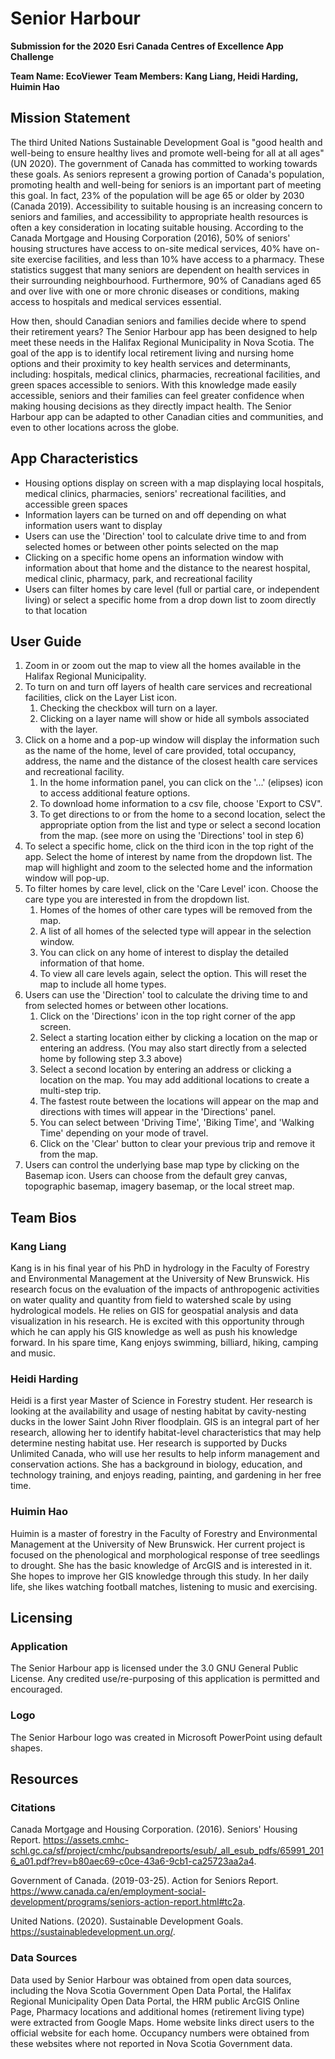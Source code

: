 # Senior Harbour

**Submission for the 2020 Esri Canada Centres of Excellence App Challenge**

**Team Name: EcoViewer**
**Team Members: Kang Liang, Heidi Harding, Huimin Hao**

## Mission Statement

The third United Nations Sustainable Development Goal is "good health and well-being to ensure healthy lives and promote well-being for all at all ages" (UN 2020). The government of Canada has committed to working towards these goals. 
As seniors represent a growing portion of Canada's population, promoting health and well-being for seniors is an important part of meeting this goal. In fact, 23% of the population will be age 65 or older by 2030 (Canada 2019). 
Accessibility to suitable housing is an increasing concern to seniors and families, and accessibility to appropriate health resources is often a key consideration in locating suitable housing. According to the Canada Mortgage and Housing Corporation (2016), 50% of seniors' housing structures have access to on-site medical services, 40% have on-site exercise facilities, and less than 10% have access to a pharmacy. 
These statistics suggest that many seniors are dependent on health services in their surrounding neighbourhood. Furthermore, 90% of Canadians aged 65 and over live with one or more chronic diseases or conditions, making access to hospitals and medical services essential. 

How then, should Canadian seniors and families decide where to spend their retirement years? 
The Senior Harbour app has been designed to help meet these needs in the Halifax Regional Municipality in Nova Scotia. 
The goal of the app is to identify local retirement living and nursing home options and their proximity to key health services and determinants, including: hospitals, medical clinics, pharmacies, recreational facilities, and green spaces accessible to seniors. With this knowledge made easily accessible, seniors and their families can feel greater confidence when making housing decisions as they directly impact health. 
The Senior Harbour app can be adapted to other Canadian cities and communities, and even to other locations across the globe. 

## App Characteristics

* Housing options display on screen with a map displaying local hospitals, medical clinics, pharmacies, seniors' recreational facilities, and accessible green spaces
* Information layers can be turned on and off depending on what information users want to display
* Users can use the 'Direction' tool to calculate drive time to and from selected homes or between other points selected on the map
* Clicking on a specific home opens an information window with information about that home and the distance to the nearest hospital, medical clinic, pharmacy, park, and recreational facility
* Users can filter homes by care level (full or partial care, or independent living) or select a specific home from a drop down list to zoom directly to that location

## User Guide

1. Zoom in or zoom out the map to view all the homes available in the Halifax Regional Municipality.
1. To turn on and turn off layers of health care services and recreational facilities, click on the Layer List icon. 
	1. Checking the checkbox will turn on a layer. 
	1. Clicking on a layer name will show or hide all symbols associated with the layer.  
1. Click on a home and a pop-up window will display the information such as the name of the home, level of care provided, total occupancy, address, the name and the distance of the closest health care services and recreational facility.
	1. In the home information panel, you can click on the '...' (elipses) icon to access additional feature options. 
	1. To download home information to a csv file, choose 'Export to CSV".
	1. To get directions to or from the home to a second location, select the appropriate option from the list and type or select a second location from the map. (see more on using the 'Directions' tool in step 6)
1. To select a specific home, click on the third icon in the top right of the app. Select the home of interest by name from the dropdown list. The map will highlight and zoom to the selected home and the information window will pop-up.
1. To filter homes by care level, click on the 'Care Level' icon. Choose the care type you are interested in from the dropdown list.
	1. Homes of the homes of other care types will be removed from the map. 
	1. A list of all homes of the selected type will appear in the selection window. 
	1. You can click on any home of interest to display the detailed information of that home.
	1. To view all care levels again, select the <empty> option. This will reset the map to include all home types.
1. Users can use the 'Direction' tool to calculate the driving time to and from selected homes or between other locations.
	1. Click on the 'Directions' icon in the top right corner of the app screen. 
	1. Select a starting location either by clicking a location on the map or entering an address. (You may also start directly from a selected home by following step 3.3 above)
	1. Select a second location by entering an address or clicking a location on the map. You may add additional locations to create a multi-step trip.
	1. The fastest route between the locations will appear on the map and directions with times will appear in the 'Directions' panel.
	1. You can select between 'Driving Time', 'Biking Time', and 'Walking Time' depending on your mode of travel.
	1. Click on the 'Clear' button to clear your previous trip and remove it from the map.
1. Users can control the underlying base map type by clicking on the Basemap icon. Users can choose from the default grey canvas, topographic basemap, imagery basemap, or the local street map.

## Team Bios

### Kang Liang
Kang is in his final year of his PhD in hydrology in the Faculty of Forestry and Environmental Management at the 
University of New Brunswick. His research focus on the evaluation of the impacts of anthropogenic activities on water 
quality and quantity from field to watershed scale by using hydrological models. He relies on GIS for geospatial 
analysis and data visualization in his research. He is excited with this opportunity through which he can apply his 
GIS knowledge as well as push his knowledge forward. In his spare time, Kang enjoys swimming, billiard, hiking, 
camping and music.

### Heidi Harding
Heidi is a first year Master of Science in Forestry student. Her research is looking at the availability and usage of 
nesting habitat by cavity-nesting ducks in the lower Saint John River floodplain. GIS is an integral part of her 
research, allowing her to identify habitat-level characteristics that may help determine nesting habitat use. Her 
research is supported by Ducks Unlimited Canada, who will use her results to help inform management and conservation 
actions. She has a background in biology, education, and technology training, and enjoys reading, painting, and 
gardening in her free time. 

### Huimin Hao
Huimin is a master of forestry in the Faculty of Forestry and Environmental Management at the University of New 
Brunswick. Her current project is focused on the phenological and morphological response of tree seedlings to drought. 
She has the basic knowledge of ArcGIS and is interested in it. She hopes to improve her GIS knowledge through this 
study. In her daily life, she likes watching football matches, listening to music and exercising.

## Licensing

### Application
The Senior Harbour app is licensed under the 3.0 GNU General Public License. Any credited use/re-purposing of this application is permitted and encouraged.

### Logo
The Senior Harbour logo was created in Microsoft PowerPoint using default shapes.

## Resources

### Citations
Canada Mortgage and Housing Corporation. (2016). Seniors' Housing Report. 
https://assets.cmhc-schl.gc.ca/sf/project/cmhc/pubsandreports/esub/_all_esub_pdfs/65991_2016_a01.pdf?rev=b80aec69-c0ce-43a6-9cb1-ca25723aa2a4.

Government of Canada. (2019-03-25). Action for Seniors Report. 
https://www.canada.ca/en/employment-social-development/programs/seniors-action-report.html#tc2a. 

United Nations. (2020). Sustainable Development Goals. https://sustainabledevelopment.un.org/.

### Data Sources
Data used by Senior Harbour was obtained from open data sources, including the Nova Scotia Government Open Data Portal, the Halifax Regional Municipality Open Data Portal, the HRM public ArcGIS Online Page, 
Pharmacy locations and additional homes (retirement living type) were extracted from Google Maps. 
Home website links direct users to the official website for each home. Occupancy numbers were obtained from these websites where not reported in Nova Scotia Government data.
